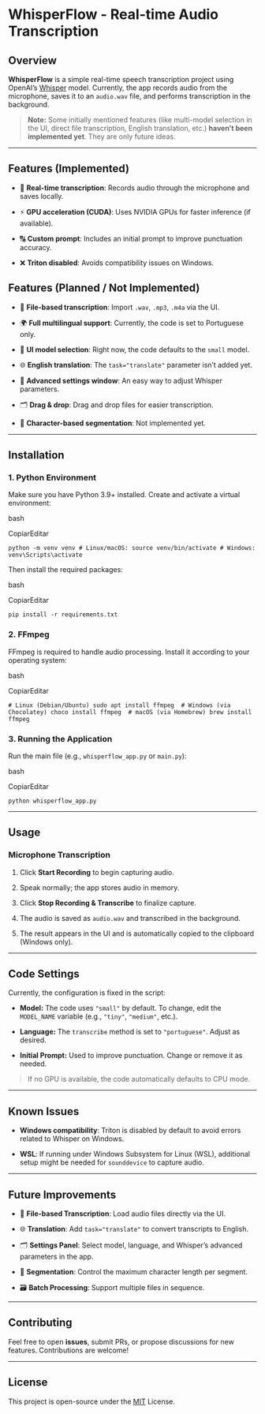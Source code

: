 # WhisperFlow - Real-time Audio Transcription

## Overview

**WhisperFlow** is a simple real-time speech transcription project using OpenAI’s [Whisper](https://github.com/openai/whisper) model. Currently, the app records audio from the microphone, saves it to an `audio.wav` file, and performs transcription in the background.

> **Note:** Some initially mentioned features (like multi-model selection in the UI, direct file transcription, English translation, etc.) **haven’t been implemented yet**. They are only future ideas.

---

## Features (Implemented)

- 🎤 **Real-time transcription**: Records audio through the microphone and saves locally.
    
- ⚡ **GPU acceleration (CUDA)**: Uses NVIDIA GPUs for faster inference (if available).
    
- 🔠 **Custom prompt**: Includes an initial prompt to improve punctuation accuracy.
    
- ❌ **Triton disabled**: Avoids compatibility issues on Windows.
    

## Features (Planned / Not Implemented)

- 📂 **File-based transcription**: Import `.wav`, `.mp3`, `.m4a` via the UI.
    
- 🌍 **Full multilingual support**: Currently, the code is set to Portuguese only.
    
- 📝 **UI model selection**: Right now, the code defaults to the `small` model.
    
- 🌐 **English translation**: The `task="translate"` parameter isn’t added yet.
    
- 🔧 **Advanced settings window**: An easy way to adjust Whisper parameters.
    
- 🗂 **Drag & drop**: Drag and drop files for easier transcription.
    
- 📝 **Character-based segmentation**: Not implemented yet.
    

---

## Installation

### 1. Python Environment

Make sure you have Python 3.9+ installed. Create and activate a virtual environment:

bash

CopiarEditar

`python -m venv venv # Linux/macOS: source venv/bin/activate # Windows: venv\Scripts\activate`

Then install the required packages:

bash

CopiarEditar

`pip install -r requirements.txt`

### 2. FFmpeg

FFmpeg is required to handle audio processing. Install it according to your operating system:

bash

CopiarEditar

`# Linux (Debian/Ubuntu) sudo apt install ffmpeg  # Windows (via Chocolatey) choco install ffmpeg  # macOS (via Homebrew) brew install ffmpeg`

### 3. Running the Application

Run the main file (e.g., `whisperflow_app.py` or `main.py`):

bash

CopiarEditar

`python whisperflow_app.py`

---

## Usage

### Microphone Transcription

1. Click **Start Recording** to begin capturing audio.
    
2. Speak normally; the app stores audio in memory.
    
3. Click **Stop Recording & Transcribe** to finalize capture.
    
4. The audio is saved as `audio.wav` and transcribed in the background.
    
5. The result appears in the UI and is automatically copied to the clipboard (Windows only).
    

---

## Code Settings

Currently, the configuration is fixed in the script:

- **Model:** The code uses `"small"` by default. To change, edit the `MODEL_NAME` variable (e.g., `"tiny"`, `"medium"`, etc.).
    
- **Language:** The `transcribe` method is set to `"portuguese"`. Adjust as desired.
    
- **Initial Prompt:** Used to improve punctuation. Change or remove it as needed.
    

> If no GPU is available, the code automatically defaults to CPU mode.

---

## Known Issues

- **Windows compatibility**: Triton is disabled by default to avoid errors related to Whisper on Windows.
    
- **WSL**: If running under Windows Subsystem for Linux (WSL), additional setup might be needed for `sounddevice` to capture audio.
    

---

## Future Improvements

- 📂 **File-based Transcription**: Load audio files directly via the UI.
    
- 🌐 **Translation**: Add `task="translate"` to convert transcripts to English.
    
- 🗂 **Settings Panel**: Select model, language, and Whisper’s advanced parameters in the app.
    
- 📝 **Segmentation**: Control the maximum character length per segment.
    
- 🗃️ **Batch Processing**: Support multiple files in sequence.
    

---

## Contributing

Feel free to open **issues**, submit PRs, or propose discussions for new features. Contributions are welcome!

---

## License

This project is open-source under the [MIT](LICENSE) License.